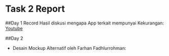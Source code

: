 # Task 2 Report

##Day 1
Record Hasil diskusi mengapa App terkait mempunyai Kekurangan: [Youtube](https://youtu.be/LXej6_2Luec)

##Day 2
* Desain Mockup Alternatif oleh Farhan Fadhlurrohman: 
